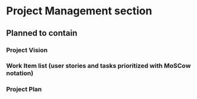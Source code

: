 # Project Management section

## Planned to contain
### Project Vision
### Work Item list (user stories and tasks prioritized with MoSCow notation)
### Project Plan